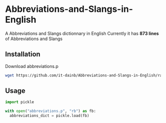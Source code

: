 # Abbreviations-and-Slangs-in-English

A Abbreviations and Slangs dictionnary in English
Currently it has **873 lines** of Abbreviations and Slangs

## Installation

Download abbreviations.p

```bash
wget https://github.com/it-dainb/Abbreviations-and-Slangs-in-English/raw/main/abbreviations.p
```

## Usage

```python
import pickle

with open("abbreviations.p", "rb") as fb:
  abbreviations_dict = pickle.load(fb)
```
